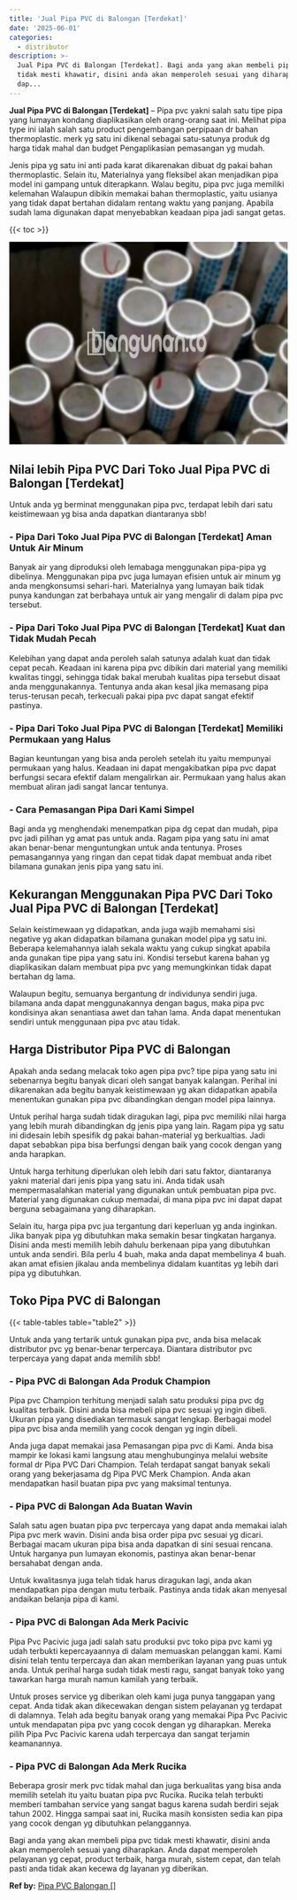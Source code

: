 ```yaml
---
title: 'Jual Pipa PVC di Balongan [Terdekat]'
date: '2025-06-01'
categories:
  - distributor
description: >-
  Jual Pipa PVC di Balongan [Terdekat]. Bagi anda yang akan membeli pipa pvc
  tidak mesti khawatir, disini anda akan memperoleh sesuai yang diharapkan. Anda
  dap...
---
```


**Jual Pipa PVC di Balongan \[Terdekat\]** – Pipa pvc yakni salah satu tipe pipa yang lumayan kondang diaplikasikan oleh orang-orang saat ini. Melihat pipa type ini ialah salah satu product pengembangan perpipaan dr bahan thermoplastic. merk yg satu ini dikenal sebagai satu-satunya produk dg harga tidak mahal dan budget Pengaplikasian pemasangan yg mudah.

Jenis pipa yg satu ini anti pada karat dikarenakan dibuat dg pakai bahan thermoplastic. Selain itu, Materialnya yang fleksibel akan menjadikan pipa model ini gampang untuk diterapkann. Walau begitu, pipa pvc juga memiliki kelemahan Walaupun dibikin memakai bahan thermoplastic, yaitu usianya yang tidak dapat bertahan didalam rentang waktu yang panjang. Apabila sudah lama digunakan dapat menyebabkan keadaan pipa jadi sangat getas.

{{< toc >}}

![Jual Pipa PVC di Balongan [Terdekat]](/images/jaul-pipa-pvc-36.png)

## Nilai lebih Pipa PVC Dari Toko Jual Pipa PVC di Balongan \[Terdekat\]

Untuk anda yg berminat menggunakan pipa pvc, terdapat lebih dari satu keistimewaan yg bisa anda dapatkan diantaranya sbb!

### \- Pipa Dari Toko Jual Pipa PVC di Balongan \[Terdekat\] Aman Untuk Air Minum

Banyak air yang diproduksi oleh lemabaga menggunakan pipa-pipa yg dibelinya. Menggunakan pipa pvc juga lumayan efisien untuk air minum yg anda mengkonsumsi sehari-hari. Materialnya yang lumayan baik tidak punya kandungan zat berbahaya untuk air yang mengalir di dalam pipa pvc tersebut.

### \- Pipa Dari Toko Jual Pipa PVC di Balongan \[Terdekat\] Kuat dan Tidak Mudah Pecah

Kelebihan yang dapat anda peroleh salah satunya adalah kuat dan tidak cepat pecah. Keadaan ini karena pipa pvc dibikin dari material yang memiliki kwalitas tinggi, sehingga tidak bakal merubah kualitas pipa tersebut disaat anda menggunakannya. Tentunya anda akan kesal jika memasang pipa terus-terusan pecah, terkecuali pakai pipa pvc dapat sangat efektif pastinya.

### \- Pipa Dari Toko Jual Pipa PVC di Balongan \[Terdekat\] Memiliki Permukaan yang Halus

Bagian keuntungan yang bisa anda peroleh setelah itu yaitu mempunyai permukaan yang halus. Keadaan ini dapat mengakibatkan pipa pvc dapat berfungsi secara efektif dalam mengalirkan air. Permukaan yang halus akan membuat aliran jadi sangat lancar tentunya.

### \- Cara Pemasangan Pipa Dari Kami Simpel

Bagi anda yg menghendaki menempatkan pipa dg cepat dan mudah, pipa pvc jadi pilihan yg amat pas untuk anda. Ragam pipa yang satu ini amat akan benar-benar menguntungkan untuk anda tentunya. Proses pemasangannya yang ringan dan cepat tidak dapat membuat anda ribet bilamana gunakan jenis pipa yang satu ini.

## Kekurangan Menggunakan Pipa PVC Dari Toko Jual Pipa PVC di Balongan \[Terdekat\]

Selain keistimewaan yg didapatkan, anda juga wajib memahami sisi negative yg akan didapatkan bilamana gunakan model pipa yg satu ini. Beberapa kelemahannya ialah sekala waktu yang cukup singkat apabila anda gunakan tipe pipa yang satu ini. Kondisi tersebut karena bahan yg diaplikasikan dalam membuat pipa pvc yang memungkinkan tidak dapat bertahan dg lama.

Walaupun begitu, semuanya bergantung dr individunya sendiri juga. bilamana anda dapat menggunakannya dengan bagus, maka pipa pvc kondisinya akan senantiasa awet dan tahan lama. Anda dapat menentukan sendiri untuk menggunaan pipa pvc atau tidak.

## Harga Distributor Pipa PVC di Balongan

Apakah anda sedang melacak toko agen pipa pvc? tipe pipa yang satu ini sebenarnya begitu banyak dicari oleh sangat banyak kalangan. Perihal ini dikarenakan ada begitu banyak keistimewaan yg akan didapatkan apabila menentukan gunakan pipa pvc dibandingkan dengan model pipa lainnya.

Untuk perihal harga sudah tidak diragukan lagi, pipa pvc memiliki nilai harga yang lebih murah dibandingkan dg jenis pipa yang lain. Ragam pipa yg satu ini didesain lebih spesifik dg pakai bahan-material yg berkualtias. Jadi dapat sebabkan pipa bisa berfungsi dengan baik yang cocok dengan yang anda harapkan.

Untuk harga terhitung diperlukan oleh lebih dari satu faktor, diantaranya yakni material dari jenis pipa yang satu ini. Anda tidak usah mempermasalahkan material yang digunakan untuk pembuatan pipa pvc. Material yang digunakan cukup memadai, di mana pipa pvc ini dapat dapat berguna sebagaimana yang diharapkan.

Selain itu, harga pipa pvc jua tergantung dari keperluan yg anda inginkan. Jika banyak pipa yg dibutuhkan maka semakin besar tingkatan harganya. Disini anda mesti memilih lebih dahulu berkenaan pipa yang dibutuhkan untuk anda sendiri. Bila perlu 4 buah, maka anda dapat membelinya 4 buah. akan amat efisien jikalau anda membelinya didalam kuantitas yg lebih dari pipa yg dibutuhkan.

## Toko Pipa PVC di Balongan

{{< table-tables table="table2" >}}

Untuk anda yang tertarik untuk gunakan pipa pvc, anda bisa melacak distributor pvc yg benar-benar terpercaya. Diantara distributor pvc terpercaya yang dapat anda memilih sbb!

### \- Pipa PVC di Balongan Ada Produk Champion

Pipa pvc Champion terhitung menjadi salah satu produksi pipa pvc dg kualitas terbaik. Disini anda bisa mebeli pipa pvc sesuai yg ingin dibeli. Ukuran pipa yang disediakan termasuk sangat lengkap. Berbagai model pipa pvc bisa anda memilih yang cocok dengan yg ingin dibeli.

Anda juga dapat memakai jasa Pemasangan pipa pvc di Kami. Anda bisa mampir ke lokasi kami langsung atau menghubunginya melalui website formal dr Pipa PVC Dari Champion. Telah terdapat sangat banyak sekali orang yang bekerjasama dg Pipa PVC Merk Champion. Anda akan mendapatkan hasil buatan pipa pvc yang maksimal tentunya.

### \- Pipa PVC di Balongan Ada Buatan Wavin

Salah satu agen buatan pipa pvc terpercaya yang dapat anda memakai ialah Pipa pvc merk wavin. Disini anda bisa order pipa pvc sesuai yg dicari. Berbagai macam ukuran pipa bisa anda dapatkan di sini sesuai rencana. Untuk harganya pun lumayan ekonomis, pastinya akan benar-benar bersahabat dengan anda.

Untuk kwalitasnya juga telah tidak harus diragukan lagi, anda akan mendapatkan pipa dengan mutu terbaik. Pastinya anda tidak akan menyesal andaikan belanja pipa di kami.

### \- Pipa PVC di Balongan Ada Merk Pacivic

Pipa Pvc Pacivic juga jadi salah satu produksi pvc toko pipa pvc kami yg udah terbukti kepercayaannya di dalam memuaskan pelanggan kami. Kami disini telah tentu terpercaya dan akan memberikan layanan yang puas untuk anda. Untuk perihal harga sudah tidak mesti ragu, sangat banyak toko yang tawarkan harga murah namun kamilah yang terbaik.

Untuk proses service yg diberikan oleh kami juga punya tanggapan yang cepat. Anda tidak akan dikecewakan dengan sistem pelayanan yg terdapat di dalamnya. Telah ada begitu banyak orang yang memakai Pipa Pvc Pacivic untuk mendapatan pipa pvc yang cocok dengan yg diharapkan. Mereka pilih Pipa Pvc Pacivic karena udah terpercaya dan sangat terjamin keamanannya.

### \- Pipa PVC di Balongan Ada Merk Rucika

Beberapa grosir merk pvc tidak mahal dan juga berkualitas yang bisa anda memilih setelah itu yaitu buatan pipa pvc Rucika. Rucika telah terbukti memberi tambahan service yang sangat bagus karena sudah berdiri sejak tahun 2002. Hingga sampai saat ini, Rucika masih konsisten sedia kan pipa yang cocok dengan yg dibutuhkan pelanggannya.

Bagi anda yang akan membeli pipa pvc tidak mesti khawatir, disini anda akan memperoleh sesuai yang diharapkan. Anda dapat memperoleh pelayanan yg cepat, product terbaik, harga murah, sistem cepat, dan telah pasti anda tidak akan kecewa dg layanan yg diberikan.

**Ref by:** [Pipa PVC Balongan []](https://id.wikipedia.org/wiki/Pipa)
